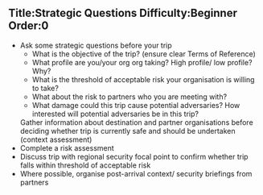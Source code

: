 Title:Strategic Questions
Difficulty:Beginner
Order:0
---
<p><ul><li>Ask some strategic questions before your trip<ul><li>What is the objective of the trip? (ensure clear Terms of Reference)</li><li> What profile are you/your org org taking? High profile/ low profile? Why?</li><li>What is the threshold of acceptable risk your organisation is willing to take?</li><li>What about the risk to partners who you are meeting with?</li><li>What damage could this trip cause potential adversaries? How interested will potential adversaries be in this trip?</li></ul></li>Gather information about destination and partner organisations before deciding whether trip is currently safe and should be undertaken (context assessment)</li><li>Complete a risk assessment</li><li>Discuss trip with regional security focal point to confirm whether trip falls within threshold of acceptable risk</li><li>Where possible, organise post-arrival context/ security briefings from partners</li></ul></p>